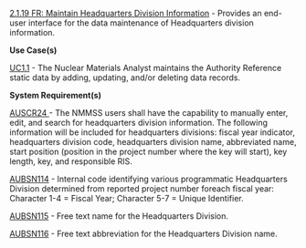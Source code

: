 <a href="https://dev.azure.com/Link-Technologies/NMMSS%20Requirements/_workitems/edit/104/" target="_blank">2.1.19 FR: Maintain Headquarters Division Information</a> - Provides an end-user interface for the data maintenance of Headquarters division information.



**Use Case(s)**

<a href="https://dev.azure.com/Link-Technologies/NMMSS%20Requirements/_workitems/edit/10/" target="_blank">UC1.1</a> - The Nuclear Materials Analyst maintains the Authority Reference static data by adding, updating, and/or deleting data records.

**System Requirement(s)**

<a href="https://dev.azure.com/Link-Technologies/NMMSS%20Requirements/_workitems/edit/349/" target="_blank">AUSCR24 </a> - The NMMSS users shall have the capability to manually enter, edit, and search for headquarters division information. The following information will be included for headquarters divisions: fiscal year indicator, headquarters division code, headquarters division name, abbreviated name, start position (position in the project number where the key will start), key length, key, and responsible RIS.

<a href="https://dev.azure.com/Link-Technologies/NMMSS%20Requirements/_workitems/edit/350/" target="_blank">AUBSN114</a> - Internal code identifying various programmatic Headquarters Division determined from reported project number foreach fiscal year: Character 1-4 = Fiscal Year; Character 5-7 =
Unique Identifier.

<a href="https://dev.azure.com/Link-Technologies/NMMSS%20Requirements/_workitems/edit/351/" target="_blank">AUBSN115</a> - Free text name for the Headquarters Division.

<a href="https://dev.azure.com/Link-Technologies/NMMSS%20Requirements/_workitems/edit/352/" target="_blank">AUBSN116</a> - Free text abbreviation for the Headquarters Division
name.

